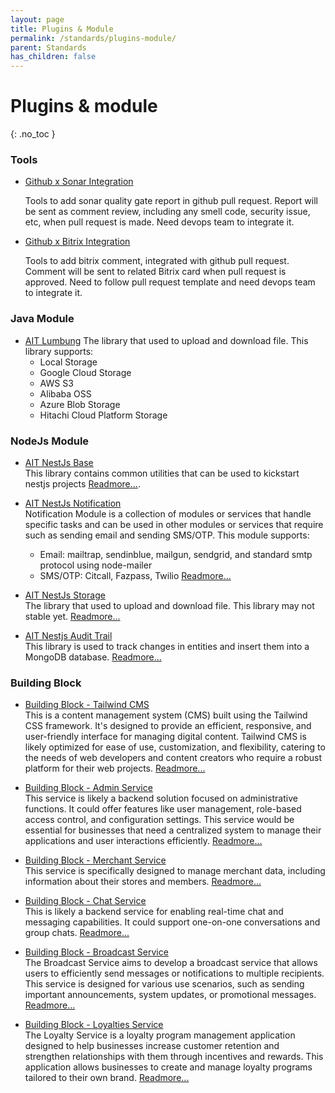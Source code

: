 ```yaml
---
layout: page
title: Plugins & Module
permalink: /standards/plugins-module/
parent: Standards
has_children: false
---
```


# Plugins & module
{: .no_toc }

### Tools
- [Github x Sonar Integration](https://github.com/PT-Akar-Inti-Teknologi/sonar_quality_gate_plugin)
  
  Tools to add sonar quality gate report in github pull request. Report will be sent as comment review, including any smell code, security issue, etc, when pull request is made. Need devops team to integrate it.

- [Github x Bitrix Integration](https://github.com/PT-Akar-Inti-Teknologi/ait_github_bitrix_plugin)

  Tools to add bitrix comment, integrated with github pull request. Comment will be sent to related Bitrix card when pull request is approved. Need to follow pull request template and need devops team to integrate it.

### Java Module
- [AIT Lumbung](https://github.com/PT-Akar-Inti-Teknologi/ait_lumbung_java_library)
  The library that used to upload and download file. This library supports: 
  - Local Storage
  - Google Cloud Storage
  - AWS S3
  - Alibaba OSS
  - Azure Blob Storage
  - Hitachi Cloud Platform Storage

### NodeJs Module
- [AIT NestJs Base](https://github.com/PT-Akar-Inti-Teknologi/ait_nestjs_base)\
  This library contains common utilities that can be used to kickstart nestjs projects 
  [Readmore...](https://github.com/PT-Akar-Inti-Teknologi/ait_nestjs_base).

- [AIT NestJs Notification](https://github.com/PT-Akar-Inti-Teknologi/ait-nestjs-notification)\
  Notification Module is a collection of modules or services that handle specific tasks and can be used in other modules or services that require such as sending email and sending SMS/OTP. This module supports:
  - Email: mailtrap, sendinblue, mailgun, sendgrid, and standard smtp protocol using node-mailer
  - SMS/OTP: Citcall, Fazpass, Twilio
  [Readmore...](https://github.com/PT-Akar-Inti-Teknologi/ait-nestjs-notification)
  
- [AIT NestJs Storage](https://github.com/PT-Akar-Inti-Teknologi/ait_nestjs_s3_storage)\
  The library that used to upload and download file. This library may not stable yet.
  [Readmore...](https://github.com/PT-Akar-Inti-Teknologi/ait_nestjs_s3_storage)

- [AIT Nestjs Audit Trail](https://github.com/PT-Akar-Inti-Teknologi/ait-nestjs-audit-trail)\
  This library is used to track changes in entities and insert them into a MongoDB database.
  [Readmore...](https://github.com/PT-Akar-Inti-Teknologi/ait-nestjs-audit-trail)


### Building Block

- [Building Block - Tailwind CMS](https://github.com/PT-Akar-Inti-Teknologi/building_block_tailwind_CMS)\
  This is a content management system (CMS) built using the Tailwind CSS framework. It's designed to provide an efficient, responsive, and user-friendly interface for managing digital content. Tailwind CMS is likely optimized for ease of use, customization, and flexibility, catering to the needs of web developers and content creators who require a robust platform for their web projects.
  [Readmore...](https://github.com/PT-Akar-Inti-Teknologi/building_block_tailwind_CMS)
  
- [Building Block - Admin Service](https://github.com/PT-Akar-Inti-Teknologi/building_blocks_admin_backend)\
  This service is likely a backend solution focused on administrative functions. It could offer features like user management, role-based access control, and configuration settings. This service would be essential for businesses that need a centralized system to manage their applications and user interactions efficiently.
  [Readmore...](https://github.com/PT-Akar-Inti-Teknologi/building_blocks_admin_backend)
  
- [Building Block - Merchant Service](https://github.com/PT-Akar-Inti-Teknologi/building_blocks_merchants_backend/tree/development)\
  This service is specifically designed to manage merchant data, including information about their stores and members.
  [Readmore...](https://github.com/PT-Akar-Inti-Teknologi/building_blocks_admin_backend)
  
- [Building Block - Chat Service](https://github.com/PT-Akar-Inti-Teknologi/building_block_chats_backend)\
  This is likely a backend service for enabling real-time chat and messaging capabilities. It could support one-on-one conversations and group chats.
  [Readmore...](https://github.com/PT-Akar-Inti-Teknologi/building_block_chats_backend)
  
- [Building Block - Broadcast Service](https://github.com/PT-Akar-Inti-Teknologi/building_block_broadcast_service/tree/development)\
  The Broadcast Service aims to develop a broadcast service that allows users to efficiently send messages or notifications to multiple recipients. This service is designed for various use scenarios, such as sending important announcements, system updates, or promotional messages.
  [Readmore...](https://github.com/PT-Akar-Inti-Teknologi/building_block_broadcast_service/tree/development)
  
- [Building Block - Loyalties Service](https://github.com/PT-Akar-Inti-Teknologi/building_block_loyalties_service/tree/development)\
  The Loyalty Service is a loyalty program management application designed to help businesses increase customer retention and strengthen relationships with them through incentives and rewards. This application allows businesses to create and manage loyalty programs tailored to their own brand.
  [Readmore...](https://github.com/PT-Akar-Inti-Teknologi/building_block_loyalties_service/tree/development)